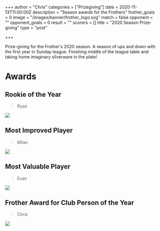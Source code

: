 +++
author = "Chris"
categories = ["Prizegiving"]
date = 2020-11-13T11:00:00Z
description = "Season awards for the Frothers"
frother_goals = 0
image = "/images/banner/frother_logo.svg"
match = false
opponent = ""
opponent_goals = 0
result = ""
scorers = []
title = "2020 Season Prize-giving"
type = "post"

+++

Prize-giving for the Frother's 2020 season. A season of ups and down with the first year in Sunday league. Finishing middle of the league table and taking home imaginary silverware in the plate!

# Awards

## Rookie of the Year

> Ryan

![](/images/img_326222.jpg)

## Most Improved Player

> Milan

![](/images/milan.jpg)

## Most Valuable Player

> Evan

![](/images/evan.jpg)

## Frother Award for Club Person of the Year

> Chris

![](/images/img_3316.JPG)